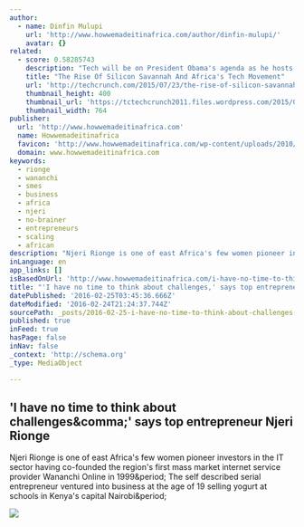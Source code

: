 ```yaml
---
author:
  - name: Dinfin Mulupi
    url: 'http://www.howwemadeitinafrica.com/author/dinfin-mulupi/'
    avatar: {}
related:
  - score: 0.58285743
    description: "Tech will be on President Obama's agenda as he hosts the Global Entrepreneurship Summit in Kenya, taking along internet pioneer Steve Case and Airbnb CEO Brian Chesky. Nascent as it may be, Sub-Saharan Africa (SSA) does have a promising tech sector - a growing patchwork of entrepreneurs, startups, and innovation centers coalescing country to country."
    title: "The Rise Of Silicon Savannah And Africa's Tech Movement"
    url: 'http://techcrunch.com/2015/07/23/the-rise-of-silicon-savannah-and-africas-tech-movement/'
    thumbnail_height: 400
    thumbnail_url: 'https://tctechcrunch2011.files.wordpress.com/2015/06/africa.jpg?w=764&h=400&crop=1'
    thumbnail_width: 764
publisher:
  url: 'http://www.howwemadeitinafrica.com'
  name: Howwemadeitinafrica
  favicon: 'http://www.howwemadeitinafrica.com/wp-content/uploads/2010/03/flavicon_africa_16.ico'
  domain: www.howwemadeitinafrica.com
keywords:
  - rionge
  - wananchi
  - smes
  - business
  - africa
  - njeri
  - no-brainer
  - entrepreneurs
  - scaling
  - african
description: "Njeri Rionge is one of east Africa's few women pioneer investors in the IT sector having co-founded the region's first mass market internet service provider Wananchi Online in 1999. The self described serial entrepreneur ventured into business at the age of 19 selling yogurt at schools in Kenya's capital Nairobi."
inLanguage: en
app_links: []
isBasedOnUrl: 'http://www.howwemadeitinafrica.com/i-have-no-time-to-think-about-challenges-says-top-entrepreneur-njeri-rionge/'
title: "'I have no time to think about challenges,' says top entrepreneur Njeri Rionge"
datePublished: '2016-02-25T03:45:36.666Z'
dateModified: '2016-02-24T21:24:37.744Z'
sourcePath: _posts/2016-02-25-i-have-no-time-to-think-about-challenges-says-top-entrepr.md
published: true
inFeed: true
hasPage: false
inNav: false
_context: 'http://schema.org'
_type: MediaObject

---
```

<article style=""><h1>'I have no time to think about challenges&amp;comma;' says top entrepreneur Njeri Rionge</h1><p>Njeri Rionge is one of east Africa's few women pioneer investors in the IT sector having co-founded the region's first mass market internet service provider Wananchi Online in 1999&amp;period; The self described serial entrepreneur ventured into business at the age of 19 selling yogurt at schools in Kenya's capital Nairobi&amp;period;</p><img src="http://www.howwemadeitinafrica.com/wp-content/themes/canvas-child/imgs/dhl.png" /></article>
